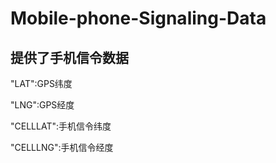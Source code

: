 # Mobile-phone-Signaling-Data
## 提供了手机信令数据
"LAT":GPS纬度

"LNG":GPS经度

"CELLLAT":手机信令纬度

"CELLLNG":手机信令经度
